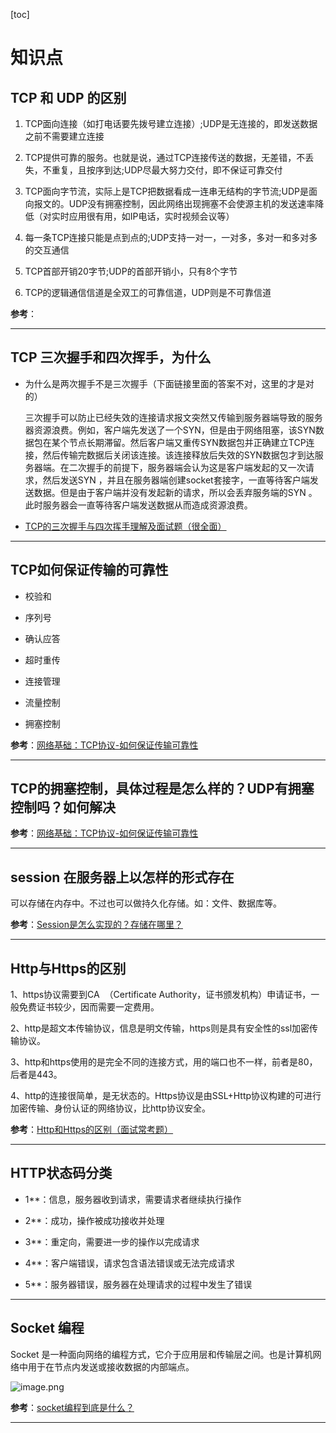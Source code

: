 [toc]

# 知识点

## TCP 和 UDP 的区别

1. TCP面向连接（如打电话要先拨号建立连接）;UDP是无连接的，即发送数据之前不需要建立连接

2. TCP提供可靠的服务。也就是说，通过TCP连接传送的数据，无差错，不丢失，不重复，且按序到达;UDP尽最大努力交付，即不保证可靠交付

3. TCP面向字节流，实际上是TCP把数据看成一连串无结构的字节流;UDP是面向报文的。UDP没有拥塞控制，因此网络出现拥塞不会使源主机的发送速率降低（对实时应用很有用，如IP电话，实时视频会议等）

4. 每一条TCP连接只能是点到点的;UDP支持一对一，一对多，多对一和多对多的交互通信

5. TCP首部开销20字节;UDP的首部开销小，只有8个字节

6. TCP的逻辑通信信道是全双工的可靠信道，UDP则是不可靠信道

**参考**：

---

## TCP 三次握手和四次挥手，为什么

- 为什么是两次握手不是三次握手（下面链接里面的答案不对，这里的才是对的）

    三次握手可以防止已经失效的连接请求报文突然又传输到服务器端导致的服务器资源浪费。例如，客户端先发送了一个SYN，但是由于网络阻塞，该SYN数据包在某个节点长期滞留。然后客户端又重传SYN数据包并正确建立TCP连接，然后传输完数据后关闭该连接。该连接释放后失效的SYN数据包才到达服务器端。在二次握手的前提下，服务器端会认为这是客户端发起的又一次请求，然后发送SYN ，并且在服务器端创建socket套接字，一直等待客户端发送数据。但是由于客户端并没有发起新的请求，所以会丢弃服务端的SYN 。此时服务器会一直等待客户端发送数据从而造成资源浪费。 

- [TCP的三次握手与四次挥手理解及面试题（很全面）](https://blog.csdn.net/qq_38950316/article/details/81087809)

---

## TCP如何保证传输的可靠性

- 校验和

- 序列号

- 确认应答

- 超时重传

- 连接管理

- 流量控制

- 拥塞控制

**参考**：[网络基础：TCP协议-如何保证传输可靠性](https://blog.csdn.net/liuchenxia8/article/details/80428157)

---

## TCP的拥塞控制，具体过程是怎么样的？UDP有拥塞控制吗？如何解决

**参考**：[网络基础：TCP协议-如何保证传输可靠性](https://blog.csdn.net/liuchenxia8/article/details/80428157)

---

## session 在服务器上以怎样的形式存在

可以存储在内存中。不过也可以做持久化存储。如：文件、数据库等。

**参考**：[Session是怎么实现的？存储在哪里？](https://blog.csdn.net/qq_15096707/article/details/74012116?utm_source=distribute.pc_relevant.none-task)

---

## Http与Https的区别

1、https协议需要到CA  （Certificate Authority，证书颁发机构）申请证书，一般免费证书较少，因而需要一定费用。

2、http是超文本传输协议，信息是明文传输，https则是具有安全性的ssl加密传输协议。

3、http和https使用的是完全不同的连接方式，用的端口也不一样，前者是80，后者是443。

4、http的连接很简单，是无状态的。Https协议是由SSL+Http协议构建的可进行加密传输、身份认证的网络协议，比http协议安全。

**参考**：[Http和Https的区别（面试常考题）](https://blog.csdn.net/qq_38289815/article/details/80969419)

---

## HTTP状态码分类

- 1**：信息，服务器收到请求，需要请求者继续执行操作

- 2**：成功，操作被成功接收并处理

- 3**：重定向，需要进一步的操作以完成请求

- 4**：客户端错误，请求包含语法错误或无法完成请求

- 5**：服务器错误，服务器在处理请求的过程中发生了错误

---

## Socket 编程

Socket 是一种面向网络的编程方式，它介于应用层和传输层之间。也是计算机网络中用于在节点内发送或接收数据的内部端点。

![image.png](https://ww1.sinaimg.cn/large/006alGmrgy1gch2wvky1pj30o80i678n.jpg)

**参考**：[socket编程到底是什么？](https://www.zhihu.com/question/29637351/answer/534704474)

---

